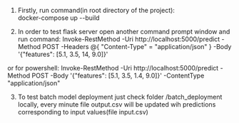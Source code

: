 1. Firstly, run command(in root directory of the project):  
docker-compose up --build

2. In order to test flask server open another command prompt window and run command: 
Invoke-RestMethod -Uri http://localhost:5000/predict -Method POST -Headers @{ "Content-Type" = "application/json" } -Body '{"features": [5.1, 3.5, 14, 9.0]}'

or for powershell:
Invoke-RestMethod -Uri http://localhost:5000/predict -Method POST -Body '{"features": [5.1, 3.5, 1.4, 9.0]}' -ContentType "application/json"

3. To test batch model deployment just check folder /batch_deployment locally, every minute file output.csv will be updated wih predictions corresponding to input values(file input.csv)